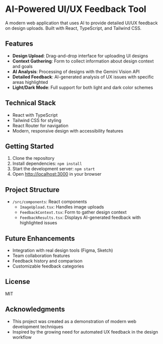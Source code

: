 # AI-Powered UI/UX Feedback Tool

A modern web application that uses AI to provide detailed UI/UX feedback on design uploads. Built with React, TypeScript, and Tailwind CSS.

## Features

- **Design Upload**: Drag-and-drop interface for uploading UI designs
- **Context Gathering**: Form to collect information about design context and goals
- **AI Analysis**: Processing of designs with the Gemini Vision API
- **Detailed Feedback**: AI-generated analysis of UX issues with specific areas highlighted
- **Light/Dark Mode**: Full support for both light and dark color schemes

## Technical Stack

- React with TypeScript
- Tailwind CSS for styling
- React Router for navigation
- Modern, responsive design with accessibility features

## Getting Started

1. Clone the repository
2. Install dependencies: `npm install`
3. Start the development server: `npm start`
4. Open [http://localhost:3000](http://localhost:3000) in your browser

## Project Structure

- `/src/components`: React components
  - `ImageUpload.tsx`: Handles image uploads
  - `FeedbackContext.tsx`: Form to gather design context
  - `FeedbackResults.tsx`: Displays AI-generated feedback with highlighted issues

## Future Enhancements

- Integration with real design tools (Figma, Sketch)
- Team collaboration features
- Feedback history and comparison
- Customizable feedback categories

## License

MIT

## Acknowledgments

- This project was created as a demonstration of modern web development techniques
- Inspired by the growing need for automated UX feedback in the design workflow
